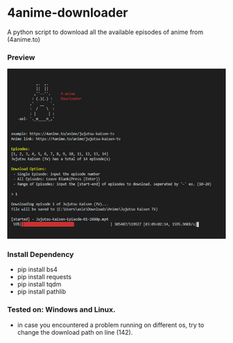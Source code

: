 # 4anime-downloader
A python script to download all the available episodes of anime from (4anime.to)

### Preview
![](/capture/Capture.PNG)

### Install Dependency
 - pip install bs4
 - pip install requests
 - pip install tqdm
 - pip install pathlib
 
### Tested on: Windows and Linux. 
 - in case you encountered a problem running on different os, try to change the download path on line (142).
